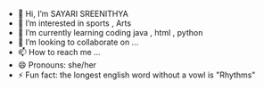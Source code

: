 - 👋 Hi, I’m SAYARI SREENITHYA
- 👀 I’m interested in sports , Arts
- 🌱 I’m currently learning coding java , html , python
- 💞️ I’m looking to collaborate on ...
- 📫 How to reach me ...
- 😄 Pronouns: she/her
- ⚡ Fun fact: the longest english word without a vowl is "Rhythms"

<!---
SAYARI-27/SAYARI-27 is a ✨ special ✨ repository because its `README.md` (this file) appears on your GitHub profile.
You can click the Preview link to take a look at your changes.
--->

